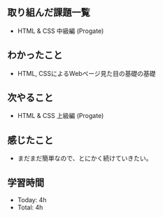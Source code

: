 ## 取り組んだ課題一覧
- HTML & CSS 中級編 (Progate)
## わかったこと
- HTML, CSSによるWebページ見た目の基礎の基礎
## 次やること
- HTML & CSS 上級編 (Progate)
## 感じたこと
- まだまだ簡単なので、とにかく続けていきたい。
## 学習時間
- Today: 4h
- Total: 4h
